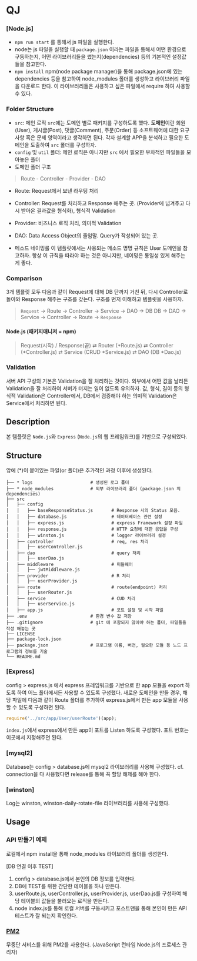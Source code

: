 # QJ

### [Node.js]
-  `npm run start` 를 통해서 js 파일을 실행한다.
-  node는 js 파일을 실행할 때 `package.json` 이라는 파일을 통해서 어떤 환경으로 구동하는지, 어떤 라이브러리들을 썼는지(dependencies) 등의 기본적인 설정값 들을 참고한다.
- `npm install` npm(node package manager)을 통해 package.json에 있는 dependencies 등을 참고하여 node_modules 폴더를 생성하고 라이브러리 파일을 다운로드 한다. 이 라이브러리들은 사용하고 싶은 파일에서 require 하여 사용할 수 있다.

### Folder Structure
- `src`: 메인 로직 
  `src`에는 도메인 별로 패키지를 구성하도록 했다. **도메인**이란 회원(User), 게시글(Post), 댓글(Comment), 주문(Order) 등 소프트웨어에 대한 요구사항 혹은 문제 영역이라고 생각하면 된다. 각자 설계할 APP을 분석하고 필요한 도메인을 도출하여 `src` 폴더를 구성하자.
- `config` 및 `util` 폴더: 메인 로직은 아니지만 `src` 에서 필요한 부차적인 파일들을 모아놓은 폴더
- 도메인 폴더 구조
> Route - Controller - Provider - DAO
  
- Route: Request에서 보낸 라우팅 처리
- Controller: Request를 처리하고 Response 해주는 곳. (Provider에 넘겨주고 다시 받아온 결과값을 형식화), 형식적 Validation
- Provider: 비즈니스 로직 처리, 의미적 Validation
- DAO: Data Access Object의 줄임말. Query가 작성되어 있는 곳. 

- 메소드 네이밍룰
  이 템플릿에서는 사용되는 메소드 명명 규칙은 User 도메인을 참고하자. 항상 이 규칙을 따라야 하는 것은 아니지만, 네이밍은 통일성 있게 해주는 게 좋다.


### Comparison
3개 템플릿 모두 다음과 같이 Request에 대해 DB 단까지 거친 뒤, 다시 Controller로 돌아와 Response 해주는 구조를 갖는다. 구조를 먼저 이해하고 템플릿을 사용하자.
> `Request` -> Route -> Controller -> Service -> DAO -> DB
> DB -> DAO -> Service -> Controller -> Route -> `Response`

#### Node.js (패키지매니저 = npm)
> Request(시작) / Response(끝)  ⇄ Router (*Route.js) ⇄ Controller (*Controller.js) ⇄ Service (CRUD *Service.js) ⇄ DAO (DB *Dao.js)
 
### Validation
서버 API 구성의 기본은 Validation을 잘 처리하는 것이다. 외부에서 어떤 값을 날리든 Validation을 잘 처리하여 서버가 터지는 일이 없도록 유의하자.
값, 형식, 길이 등의 형식적 Validation은 Controller에서,
DB에서 검증해야 하는 의미적 Validation은 Service에서 처리하면 된다.

## Description
본 템플릿은 `Node.js`와 `Express` (`Node.js`의 웹 프레임워크)를 기반으로 구성되었다. 

## Structure
앞에 (*)이 붙어있는 파일(or 폴더)은 추가적인 과정 이후에 생성된다.
```
├── * logs                      # 생성된 로그 폴더
├── * node_modules              # 외부 라이브러리 폴더 (package.json 의 dependencies)
├── src
│   ├── config                              
│   │   ├── baseResponseStatus.js       # Response 시의 Status 모음. 
│   │   ├── database.js                 # 데이터베이스 관련 설정
│   │   ├── express.js                  # express Framework 설정 파일
│   │   ├── response.js                 # HTTP 요청에 대한 응답을 구성
│   │   ├── winston.js                  # logger 라이브러리 설정
│   ├── controller                      # req, res 처리
│ 	│   ├── userController.js
│   ├── dao                             # query 처리
│ 	│   ├── userDao.js
│   ├── middleware                      # 미들웨어
│ 	│   ├── jwtMiddleware.js
│   ├── provider                        # R 처리
│ 	│   ├── userProvider.js
│   ├── route                           # route(endpoint) 처리
│ 	│   ├── userRouter.js
│   ├── service                         # CUD 처리
│ 	│   ├── userService.js
│   ├── app.js                          # 포트 설정 및 시작 파일
├── .env                        # 환경 변수 값 저장
├── .gitignore                  # git 에 포함되지 않아야 하는 폴더, 파일들을 작성 해놓는 곳
├── LICENSE     		
├── package-lock.json
├── package.json                # 프로그램 이름, 버전, 필요한 모듈 등 노드 프로그램의 정보를 기술
└── README.md
```

### [Express]
config > express.js 에서 express 프레임워크를 기반으로 한 app 모듈을 export 하도록 하여 어느 폴더에서든 사용할 수 있도록 구성했다.
새로운 도메인을 만들 경우, 해당 파일에 다음과 같이 Route 폴더를 추가하여 express.js에서 만든 app 모듈을 사용할 수 있도록 구성하면 된다.    
```javascript
require('../src/app/User/userRoute')(app);
```
`index.js`에서 express에서 만든 app이 포트를 Listen 하도록 구성했다. 포트 번호는 이곳에서 지정해주면 된다. 

### [mysql2]
Database는 config > database.js에 mysql2 라이브러리를 사용해 구성했다.
cf. connection을 다 사용했다면 release를 통해 꼭 할당 해제를 해야 한다.

### [winston]
Log는 winston, winston-daily-rotate-file 라이브러리를 사용해 구성했다.

## Usage

### API 만들기 예제
로컬에서 npm install을 통해 node_modules 라이브러리 폴더를 생성한다.

[DB 연결 이후 TEST]
1. config > database.js에서 본인의 DB 정보를 입력한다.
2. DB에 TEST를 위한 간단한 테이블을 하나 만든다.   
3. userRoute.js, userController.js, userProvider.js, userDao.js를 구성하여 해당 테이블의 값들을 불러오는 로직을 만든다.
4. node index.js를 통해 로컬 서버를 구동시키고 포스트맨을 통해 본인이 만든 API 테스트가 잘 되는지 확인한다.

### [PM2](https://pm2.keymetrics.io/)
무중단 서비스를 위해 PM2를 사용한다. (JavaScript 런타임 Node.js의 프로세스 관리자)